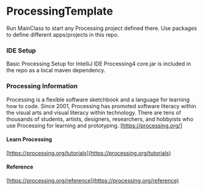 # ProcessingTemplate

Run MainClass to start any Processing project defined there.
Use packages to define different apps/projects in this repo.

### IDE Setup

Basic Processing Setup for IntelliJ IDE
Processing4 core.jar is included in the repo as a local maven dependency.

### Processing Information

Processing is a flexible software sketchbook and a language for learning
how to code. Since 2001, Processing has promoted software literacy within
the visual arts and visual literacy within technology. There are tens of
thousands of students, artists, designers, researchers, and hobbyists who
use Processing for learning and prototyping. [https://processing.org/]

#### Learn Processing
[https://processing.org/tutorials](https://processing.org/tutorials)

#### Reference
[https://processing.org/reference](https://processing.org/reference)
